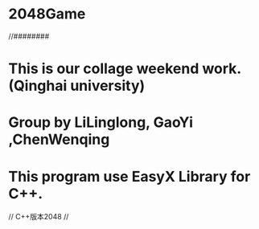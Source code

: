 # 2048Game
//########
# This is our collage weekend work.(Qinghai university)
# Group by LiLinglong, GaoYi ,ChenWenqing
# This program use EasyX Library for C++.
//  C++版本2048 
//  
